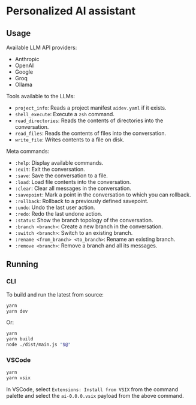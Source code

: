 # Personalized AI assistant

## Usage

Available LLM API providers:

-   Anthropic
-   OpenAI
-   Google
-   Groq
-   Ollama

Tools available to the LLMs:

-   `project_info`: Reads a project manifest `aidev.yaml` if it exists.
-   `shell_execute`: Execute a `zsh` command.
-   `read_directories`: Reads the contents of directories into the conversation.
-   `read_files`: Reads the contents of files into the conversation.
-   `write_file`: Writes contents to a file on disk.

Meta commands:

-   `:help`: Display available commands.
-   `:exit`: Exit the conversation.
-   `:save`: Save the conversation to a file.
-   `:load`: Load file contents into the conversation.
-   `:clear`: Clear all messages in the conversation.
-   `:savepoint`: Mark a point in the conversation to which you can rollback.
-   `:rollback`: Rollback to a previously defined savepoint.
-   `:undo`: Undo the last user action.
-   `:redo`: Redo the last undone action.
-   `:status`: Show the branch topology of the conversation.
-   `:branch <branch>`: Create a new branch in the conversation.
-   `:switch <branch>`: Switch to an existing branch.
-   `:rename <from_branch> <to_branch>`: Rename an existing branch.
-   `:remove <branch>`: Remove a branch and all its messages.

## Running

### CLI

To build and run the latest from source:

```bash
yarn
yarn dev
```

Or:

```bash
yarn
yarn build
node ./dist/main.js "$@"
```

### VSCode

```bash
yarn
yarn vsix
```

In VSCode, select `Extensions: Install from VSIX` from the command palette and select the `ai-0.0.0.vsix` payload from the above command.
